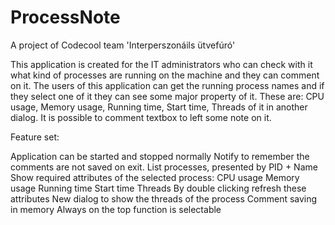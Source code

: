# ProcessNote
A project of Codecool team 'Interperszonáils ütvefúró'

This application is created for the IT administrators who can check with it what kind of processes are running on the machine and they can comment on it.
The users of this application can get the running process names and if they select one of it they can see some major property of it. These are:
CPU usage, Memory usage, Running time, Start time, Threads of it in another dialog. It is possible to comment textbox to left some note on it.

Feature set:

Application can be started and stopped normally
Notify to remember the comments are not saved on exit.
List processes, presented by PID + Name
Show required attributes of the selected process:
CPU usage
Memory usage
Running time
Start time
Threads 
By double clicking refresh these attributes
New dialog to show the threads of the process
Comment saving in memory
Always on the top function is selectable
